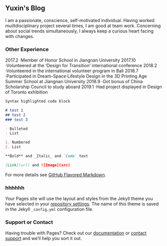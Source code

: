 ## Yuxin's Blog
I am a passionate, conscience, self-motivated individual. Having worked muiltdisciplinary project several times, I am good at team work. Concerning about social trends simultaneously, I always keep a curious heart facing with changes.

### Other Experience

2017.2  ·Member of Honor School in Jiangnan University
2017.10 ·Volunteered at the ‘Design for Transition’ international conference 
2018.2  ·Volunteered in the international volunteer program in Bali
2018.7  ·Participated in Dream-Space·Lifestyle Design in the 3D Printing Age Summer School at Jiangnan University
2018.9  ·Got bonus of China Scholarship Council to study aboard 
2019.1  ·Had project displayed in Design of Toronto exhibition

```markdown
Syntax highlighted code block

# test 1
## test 2
### test 3

- Bulleted
- List

1. Numbered
2. List

**Bold** and _Italic_ and `Code` text

[Link](url) and ![Image](src)
```

For more details see [GitHub Flavored Markdown](https://guides.github.com/features/mastering-markdown/).

### hhhhhh

Your Pages site will use the layout and styles from the Jekyll theme you have selected in your [repository settings](https://github.com/Yuxin-W/Yuxin-W.github.io/settings). The name of this theme is saved in the Jekyll `_config.yml` configuration file.

### Support or Contact

Having trouble with Pages? Check out our [documentation](https://help.github.com/categories/github-pages-basics/) or [contact support](https://github.com/contact) and we’ll help you sort it out.
